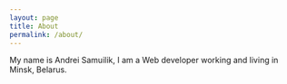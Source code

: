 ```yaml
---
layout: page
title: About
permalink: /about/
---
```


My name is Andrei Samuilik, I am a Web developer working and living in Minsk, Belarus.

